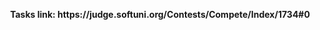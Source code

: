 <p align="center">
  <b>Tasks link: https://judge.softuni.org/Contests/Compete/Index/1734#0</b><br>
</p>
